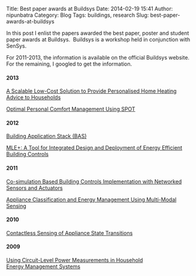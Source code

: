 Title: Best paper awards at Buildsys 
Date: 2014-02-19 15:41
Author: nipunbatra
Category: Blog
Tags: buildings, research
Slug: best-paper-awards-at-buildsys

In this post I enlist the papers awarded the best paper, poster and
student paper awards at Buildsys.  Buildsys is a workshop held in
conjunction with SenSys.

For 2011-2013, the information is available on the official Buildsys
website. For the remaining, I googled to get the information.

#### 2013

[A Scalable Low-Cost Solution to Provide Personalised Home Heating
Advice to Households](http://www.orchid.ac.uk/eprints/177/1/01_Rogers.pdf)

[Optimal Personal Comfort Management Using SPOT](http://blizzard.cs.uwaterloo.ca/iss4e/wp-content/uploads/2013/10/buildsys-camera.pdf)

#### 2012

[Building Application Stack (BAS)](http://www.cs.berkeley.edu/~krioukov/BAS.pdf)

[MLE+: A Tool for Integrated Design and Deployment of Energy Efficient
Building Controls](http://repository.upenn.edu/cgi/viewcontent.cgi?article=1069&context=mlab_papers)

#### 2011

[Co-simulation Based Building Controls Implementation with Networked
Sensors and Actuators](http://repository.tudelft.nl/assets/uuid:5145ff67-ce2e-4551-93d3-b74fffe75cd7/MS-32.714.pdf)

[Appliance Classification and Energy Management Using Multi-Modal
Sensing](http://users.ece.cmu.edu/~agr/resources/publications/buildsys-app-class-11.pdf)

#### 2010

[Contactless Sensing of Appliance State Transitions](http://users.ece.cmu.edu/~agr/resources/publications/buildsys-10.pdf
)

#### 2009

[Using Circuit-Level Power Measurements in Household Energy Management
Systems](http://inside.mines.edu/~qhan/research/publication/buildsys09.pdf)